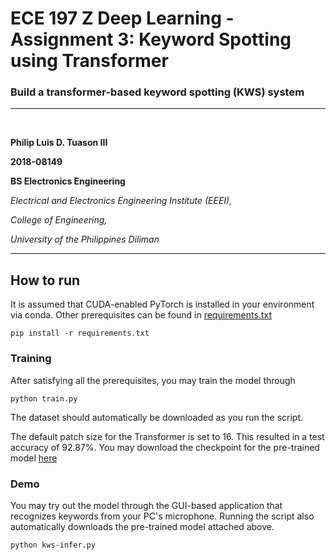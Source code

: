 # ECE 197 Z Deep Learning - Assignment 3: Keyword Spotting using Transformer
### Build a transformer-based keyword spotting (KWS) system
--------------------------------------------------------------------------------
<br>

**Philip Luis D. Tuason III**

**2018-08149**

**BS Electronics Engineering**

*Electrical and Electronics Engineering Institute (EEEI),*

*College of Engineering,*

*University of the Philippines Diliman*

--------------------------------------------------------------------------------

## How to run

It is assumed that CUDA-enabled PyTorch is installed in your environment via conda. Other prerequisites can be found in [requirements.txt](requirements.txt)
```
pip install -r requirements.txt
```

### Training

After satisfying all the prerequisites, you may train the model through
```
python train.py
```
The dataset should automatically be downloaded as you run the script.

The default patch size for the Transformer is set to 16. This resulted in a test accuracy of 92.87%. You may download the checkpoint for the pre-trained model [here](https://github.com/luistuason/ece-197-z-deep-learning-assignments/releases/download/v2.00/transformer-kws-best-acc.pt)

### Demo

You may try out the model through the GUI-based application that recognizes keywords from your PC's microphone. Running the script also automatically downloads the pre-trained model attached above.
```
python kws-infer.py
```
